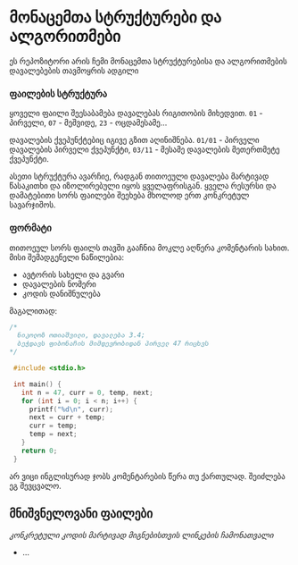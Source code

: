 # მონაცემთა სტრუქტურები და ალგორითმები
ეს რეპოზიტორი არის ჩემი მონაცემთა სტრუქტურებისა და ალგორითმების დავალებების 
თავმოყრის ადგილი

### ფაილების სტრუქტურა
ყოველი ფაილი შეესაბამება დავალებას რიგითობის მიხედვით. `01` - პირველი, `07` - მეშვიდე, 
`23` - ოცდამესამე...

დავალების ქვეპუნქტებიც იგივე გზით აღინიშნება. `01/01` - პირველი დავალების პირველი 
ქვეპუნქტი, `03/11` - მესამე დავალების მეთერთმეტე ქვეპუნქტი. 


ასეთი სტრუქტურა ავარჩიე, რადგან თითოეული დავალება მარტივად წასაკითხი და იზოლირებული 
იყოს ყველაფრისგან. ყველა რესურსი და დამატებითი სორს ფაილები შეეხება მხოლოდ ერთ 
კონკრეტულ სავარჯიშოს.

### ფორმატი
თითოეულ სორს ფაილს თავში გააჩნია მოკლე აღწერა კომენტარის სახით. მისი შემადგენელი 
ნაწილებია: 
* ავტორის სახელი და გვარი
* დავალების ნომერი
* კოდის დანიშნულება

მაგალითად:
```c
/* 
  ნიკოლოზ ოთიაშვილი, დავალება 3.4;
  ბეჭდავს ფიბონაჩის მიმდევრობიდან პირველ 47 რიცხვს
*/

 #include <stdio.h>

 int main() {
   int n = 47, curr = 0, temp, next;
   for (int i = 0; i < n; i++) {
     printf("%d\n", curr);
     next = curr + temp;
     curr = temp;
     temp = next;
   }
   return 0;
 }
```

არ ვიცი ინგლისურად ჯობს კომენტარების წერა თუ ქართულად. შეიძლება ეგ შევცვალო.

## მნიშვნელოვანი ფაილები
*კონკრეტული კოდის მარტივად მიგნებისთვის ლინკების ჩამონათვალი*

- ...
